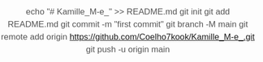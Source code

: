 echo "# Kamille_M-e_" >> README.md
git init
git add README.md
git commit -m "first commit"
git branch -M main
git remote add origin https://github.com/Coelho7kook/Kamille_M-e_.git
git push -u origin main



<!DOCTYPE html>
<html lang="pt-br">
<head>
    <meta charset="UTF-8">
    <meta name="viewport" content="width=device-width, initial-scale=1.0">
    <title>Feliz Aniversário, Mãe!</title>
    <style>
        body {
            background-image: url('background1.jpg');
            background-size: cover;
            font-family: 'Arial', sans-serif;
            color: #333;
            text-align: center;
            padding: 0;
            margin: 0;
            display: flex;
            justify-content: center;
            align-items: center;
            height: 100vh;
        }

        .content {
            background-color: rgba(255, 255, 255, 0.7); /* Transparência leve para legibilidade */
            padding: 20px;
            border-radius: 15px;
            box-shadow: 0 4px 10px rgba(0, 0, 0, 0.1);
            max-width: 600px;
            width: 90%;
        }

        h1 {
            color: #FF69B4;
            font-size: 2.5em;
            margin-bottom: 15px;
        }

        p {
            font-size: 1.2em;
            color: #555;
            line-height: 1.5;
        }

        footer {
            margin-top: 20px;
            font-size: 0.9em;
            color: #888;
        }

        .buttons {
            margin-top: 20px;
        }

        .btn {
            padding: 10px 20px;
            background-color: rgba(255, 105, 180, 0.7); /* Transparência nos botões */
            color: white;
            border: none;
            border-radius: 10px;
            cursor: pointer;
            font-size: 1em;
            margin: 0 5px;
            transition: background-color 0.3s;
        }

        .btn:hover {
            background-color: rgba(255, 105, 180, 1); /* Cor mais intensa ao passar o mouse */
        }
    </style>
    <script>
        function changeBackground(image) {
            document.body.style.backgroundImage = `url(${image})`;
        }
    </script>
</head>
<body>
    <audio autoplay loop>
        <source src="musica.mp3" type="audio/mpeg">
        Seu navegador não suporta o elemento de áudio.
    </audio>

    <div class="content">
        <h1>Feliz Aniversário, Mãe!</h1>
        <p>Mãe, hoje é um dia especial, mas, na verdade, todos os dias em que tenho você ao meu lado são especiais. Você é mais do que minha mãe, é meu porto seguro, a pessoa que sempre esteve comigo, me protegendo, me guiando, e me amando de uma forma tão única e incomparável.</p>

        <p>Desde que eu era pequena, você sempre me mostrou o que é o amor de verdade, aquele amor que não espera nada em troca, que simplesmente dá e se entrega. Nos seus olhos, sempre vi o cuidado, e nas suas palavras, sempre encontrei conforto, mesmo nas horas mais difíceis. Não sei como seria minha vida sem você. Sua presença é a luz que ilumina cada canto da minha alma, tornando tudo mais bonito e mais seguro.</p>

        <p>Você me ensinou tanto, e não só com palavras, mas com seu exemplo. Cada gesto, cada sacrifício, tudo o que você fez por mim é o que me molda e me faz ser quem eu sou hoje. Sua força é algo que admiro todos os dias, uma força silenciosa, que sabe exatamente o momento de ser firme, mas que nunca deixa de ser carinhosa. Mãe, você é um exemplo de amor, de bondade, de coragem.</p>

        <p>Neste seu aniversário, eu queria te dar o mundo inteiro, mas sei que o que mais te faz feliz é simplesmente estar cercada pelas pessoas que você ama. Então, eu te dou meu amor, minha gratidão e meu compromisso de sempre ser a filha que você merece, aquela que vai te encher de orgulho e te recompensar, mesmo que seja apenas um pouco, por tudo o que você fez e continua fazendo por mim.</p>

        <p>Eu te amo, mãe, com todo o meu coração, e sei que, não importa quantas vezes eu diga isso, nunca será suficiente para expressar o quanto você significa para mim. Que este novo ano da sua vida seja cheio de alegrias, de paz e de tudo aquilo que te faz sorrir, porque você merece o mundo, e muito mais. Feliz aniversário!</p>

        <footer>Com todo o amor do mundo, sua filha, Kamille</footer>

        <!-- Botões para trocar o plano de fundo -->
        <div class="buttons">
            <button class="btn" onclick="changeBackground('background1.jpg')">Imagem 1</button>
            <button class="btn" onclick="changeBackground('background2.jpg')">Imagem 2</button>
            <button class="btn" onclick="changeBackground('background3.jpg')">Imagem 3</button>
            <button class="btn" onclick="changeBackground('background4.jpg')">Imagem 4</button>
            <button class="btn" onclick="changeBackground('background5.jpg')">Imagem 5</button>
        </div>
    </div>
</body>
</html>
